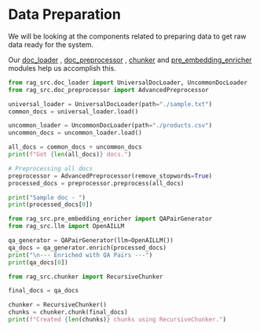 # Data Preparation

We will be looking at the components related to preparing data to get raw data ready for the system.

Our [doc_loader](../Module-By-Module%20Deep%20Dive/doc_loader.md) , [doc_preprocessor](../Module-By-Module%20Deep%20Dive/doc_preprocessor.md) , [chunker](../Module-By-Module%20Deep%20Dive/chunker.md) and [pre_embedding_enricher](../Module-By-Module%20Deep%20Dive/pre_embedding_enricher.md) modules help us accomplish this.

```python title="Loading and Preprocessing Data" linenums="1"
from rag_src.doc_loader import UniversalDocLoader, UncommonDocLoader
from rag_src.doc_preprocessor import AdvancedPreprocessor

universal_loader = UniversalDocLoader(path="./sample.txt")
common_docs = universal_loader.load()

uncommon_loader = UncommonDocLoader(path="./products.csv")
uncommon_docs = uncommon_loader.load()

all_docs = common_docs + uncommon_docs
print(f"Got {len(all_docs)} docs.")

# Preprocessing all docs
preprocessor = AdvancedPreprocessor(remove_stopwords=True)
processed_docs = preprocessor.preprocess(all_docs)

print("Sample doc - ")
print(processed_docs[0])
```
```python title="PreEmbedding Enrichment" linenums="1"
from rag_src.pre_embedding_enricher import QAPairGenerator
from rag_src.llm import OpenAILLM

qa_generator = QAPairGenerator(llm=OpenAILLM())
qa_docs = qa_generator.enrich(processed_docs)
print("\n--- Enriched with QA Pairs ---")
print(qa_docs[0])
```
```python title="Chunking Data" linenums="1"
from rag_src.chunker import RecursiveChunker

final_docs = qa_docs

chunker = RecursiveChunker()
chunks = chunker.chunk(final_docs)
print(f"Created {len(chunks)} chunks using RecursiveChunker.")
```
